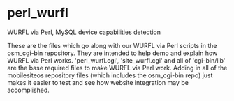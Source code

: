 perl_wurfl
==========

WURFL via Perl, MySQL device capabilities detection

These are the files which go along with our WURFL via Perl scripts in the osm_cgi-bin repository. They are intended to help demo and explain how WURFL via Perl works. 'perl_wurfl.cgi', 'site_wurfl.cgi' and all of 'cgi-bin/lib' are the base required files to make WURFL via Perl work. Adding in all of the mobilesiteos repository files (which includes the osm_cgi-bin repo) just makes it easier to test and see how website integration may be accomplished.


